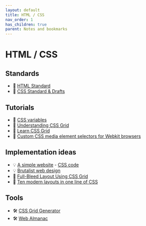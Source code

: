 ```yaml
---
layout: default
title: HTML / CSS
nav_order: 1
has_children: true
parent: Notes and bookmarks
---
```


# HTML / CSS

## Standards
+ :notebook_with_decorative_cover: [HTML Standard](https://html.spec.whatwg.org/multipage/)
+ :notebook_with_decorative_cover: [CSS Standard & Drafts](https://www.w3.org/Style/CSS/)

## Tutorials
+ :open_book: [CSS variables](https://developer.mozilla.org/en-US/docs/Web/CSS/Using_CSS_variables)
+ :open_book: [Understanding CSS Grid](https://www.smashingmagazine.com/2020/01/understanding-css-grid-container/)
+ :open_book: [Learn CSS Grid](https://learncssgrid.com/)
+ :open_book: [Custom CSS media element selectors for Webkit browsers](https://stackoverflow.com/a/33948255/2370385)

## Implementation ideas
+ :bulb: [A simple website](https://henriquevianna.com/simple/) - [CSS code](https://gist.github.com/hvianna/eaa782ca66c768c3fc90bb21d33c75cc)
+ :bulb: [Brutalist web design](https://brutalist-web.design/)
+ :mega: [Full-Bleed Layout Using CSS Grid](https://joshwcomeau.com/css/full-bleed/)
+ :mega: [Ten modern layouts in one line of CSS](https://web.dev/one-line-layouts/)

## Tools
+ :hammer_and_wrench: [CSS Grid Generator](https://cssgrid-generator.netlify.com/)
+ :hammer_and_wrench: [Web Almanac](https://almanac.httparchive.org/)

